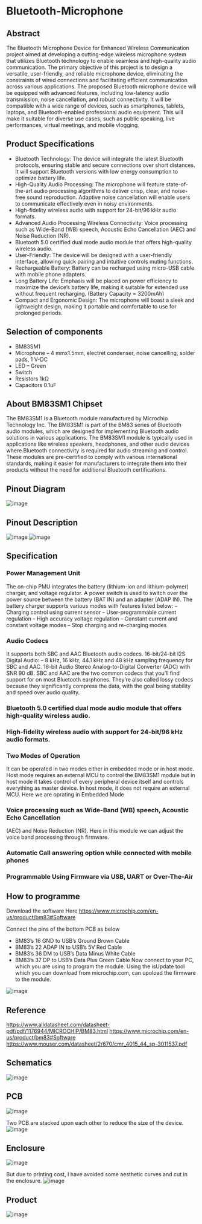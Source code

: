 # Bluetooth-Microphone
## Abstract
The Bluetooth Microphone Device for Enhanced Wireless Communication project aimed at developing a cutting-edge wireless microphone system that utilizes Bluetooth technology to enable seamless and high-quality audio communication. The primary objective of this project is to design a versatile, user-friendly, and reliable microphone device, eliminating the constraints of wired connections and facilitating efficient communication across various applications. The proposed Bluetooth microphone device will be equipped with advanced features, including low-latency audio transmission, noise cancellation, and robust connectivity. It will be compatible with a wide range of devices, such as smartphones, tablets, laptops, and Bluetooth-enabled professional audio equipment. This will make it suitable for diverse use cases, such as public speaking, live performances, virtual meetings, and mobile vlogging.

## Product Specifications
* Bluetooth Technology: The device will integrate the latest Bluetooth protocols, ensuring stable and secure connections over short distances. It will support Bluetooth versions with low energy consumption to optimize battery life.
* High-Quality Audio Processing: The microphone will feature state-of-the-art audio processing algorithms to deliver crisp, clear, and noise-free sound reproduction. Adaptive noise cancellation will enable users to communicate effectively even in noisy environments.
* High-fidelity wireless audio with support for 24-bit/96 kHz audio formats.
* Advanced Audio Processing Wireless Connectivity: Voice processing such as Wide-Band (WB) speech, Acoustic Echo Cancellation (AEC) and Noise Reduction (NR).
* Bluetooth 5.0 certified dual mode audio module that offers high-quality wireless audio.
* User-Friendly: The device will be designed with a user-friendly interface, allowing quick pairing and intuitive controls muting functions.
* Rechargeable Battery: Battery can be recharged using micro-USB cable with mobile phone adapters.
* Long Battery Life: Emphasis will be placed on power efficiency to maximize the device’s battery life, making it suitable for extended use without frequent recharging. (Battery Capacity = 3200mAh)
* Compact and Ergonomic Design: The microphone will boast a sleek and lightweight design, making it portable and comfortable to use for prolonged periods.

## Selection of components
* BM83SM1
* Microphone – 4 mmx1.5mm, electret condenser, noise cancelling, solder pads, 1 V-DC
* LED – Green
* Switch
* Resistors 1kΩ
* Capacitors 0.1uF

## About BM83SM1 Chipset
The BM83SM1 is a Bluetooth module manufactured by Microchip Technology Inc. The BM83SM1 is part of the BM83 series of Bluetooth audio modules, which are designed for implementing Bluetooth audio solutions in various applications. The BM83SM1 module is typically used in applications like wireless speakers, headphones, and other audio devices where Bluetooth connectivity is required for audio streaming and control.
These modules are pre-certified to comply with various international standards, making it easier for manufacturers to integrate them into their products without the need for additional Bluetooth certifications.

## Pinout Diagram
![image](https://github.com/malanban/Bluetooth-Microphone/assets/131769448/e4363269-d9c1-4cc1-9e1f-042af7f1ef8d)

## Pinout Description
![image](https://github.com/malanban/Bluetooth-Microphone/assets/131769448/2d4752c5-51dd-4c6e-b092-6fbe69b2a655)
![image](https://github.com/malanban/Bluetooth-Microphone/assets/131769448/470048b3-70e5-4ad2-872d-8b80890885ed)


## Specification

### Power Management Unit
The on-chip PMU integrates the battery (lithium-ion and lithium-polymer) charger, and voltage regulator. A power switch is used to switch over the power source between the battery (BAT IN) and an adapter (ADAP IN).
The battery charger supports various modes with features listed below:
– Charging control using current sensor
– User-programmable current regulation
– High accuracy voltage regulation
– Constant current and constant voltage modes
– Stop charging and re-charging modes
### Audio Codecs
It supports both SBC and AAC Bluetooth audio codecs.
16-bit/24-bit I2S Digital Audio: – 8 kHz, 16 kHz, 44.1 kHz and 48 kHz sampling frequency for SBC and AAC.
16-bit Audio Stereo Analog-to-Digital Converter (ADC) with SNR 90 dB.
SBC and AAC are the two common codecs that you’ll find support for on most Bluetooth earphones. They’re also called lossy codecs because they significantly compress the data, with the goal being stability and speed over audio quality.
### Bluetooth 5.0 certified dual mode audio module that offers high-quality wireless audio.
### High-fidelity wireless audio with support for 24-bit/96 kHz audio formats.
### Two Modes of Operation
It can be operated in two modes either in embedded mode or in host mode. Host mode requires an external MCU to control the BM83SM1 module but in host mode it takes control of every peripheral device itself and controls everything as master device. In host mode, it does not require an external MCU.
Here we are oprating in Embedded Mode
### Voice processing such as Wide-Band (WB) speech, Acoustic Echo Cancellation
(AEC) and Noise Reduction (NR).
Here in this module we can adjust the voice band processing through firmware.
### Automatic Call answering option while connected with mobile phones
### Programmable Using Firmware via USB, UART or Over-The-Air

## How to programme
Download the software Here
https://www.microchip.com/en-us/product/bm83#Software

Connect the pins of the bottom PCB as below
* BM83’s 16 GND to USB’s Ground Brown Cable
* BM83’s 22 ADAP IN to USB’s 5V Red Cable
* BM83’s 36 DM to USB’s Data Minus White Cable
* BM83’s 37 DP to USB’s Data Plus Green Cable
Now connect to your PC, which you are using to program the module. Using the isUpdate tool which you can download from microchip.com, can upoload the firmware to the module.

![image](https://github.com/malanban/Bluetooth-Microphone/assets/131769448/64d559af-b6cf-456a-872c-68b56cda941d)



## Reference
https://www.alldatasheet.com/datasheet-pdf/pdf/1176944/MICROCHIP/BM83.html
https://www.microchip.com/en-us/product/bm83#Software
https://www.mouser.com/datasheet/2/670/cmr_4015_44_sp-3011537.pdf

## Schematics
![image](https://github.com/malanban/Bluetooth-Microphone/assets/131769448/4b2c8879-a5f2-4669-aeb7-c2d236d4e2e6)



## PCB
![image](https://github.com/malanban/Bluetooth-Microphone/assets/131769448/83ec5907-0308-4c67-85a7-b08b0c99eedb)

Two PCB are stacked upon each other to reduce the size of the device.
![image](https://github.com/malanban/Bluetooth-Microphone/assets/131769448/b72ca2f7-68a2-48e9-b5e9-7f7a0c35d259)


## Enclosure
![image](https://github.com/malanban/Bluetooth-Microphone/assets/131769448/98695260-8f25-44d9-a43f-9800e4b1347f)

But due to printing cost, I have avoided some aesthetic curves and cut in the enclosure.
![image](https://github.com/malanban/Bluetooth-Microphone/assets/131769448/f74de2f3-94f2-4c12-b493-a24a9492666c)


## Product
![image](https://github.com/malanban/Bluetooth-Microphone/assets/131769448/242220ce-d7d9-4076-aa0b-28bc0dc4f6b4)


